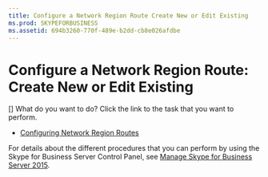 ```yaml
---
title: Configure a Network Region Route Create New or Edit Existing
ms.prod: SKYPEFORBUSINESS
ms.assetid: 694b3260-770f-489e-b2dd-cb8e026afdbe
---
```



# Configure a Network Region Route: Create New or Edit Existing
[]
What do you want to do? Click the link to the task that you want to perform.
  
    
    


-  [Configuring Network Region Routes](http://technet.microsoft.com/library/76993daa-76c2-4cec-8363-de8aebef0145.aspx)
    
  
For details about the different procedures that you can perform by using the Skype for Business Server Control Panel, see  [Manage Skype for Business Server 2015](manage-skype-for-business-server-2015.md).
